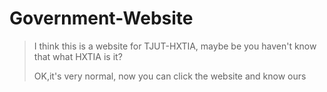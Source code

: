 # Government-Website
> I think this is a website for TJUT-HXTIA, maybe be you haven't know that what HXTIA is it?
> 
> OK,it's very normal, now you can click the website and know ours
